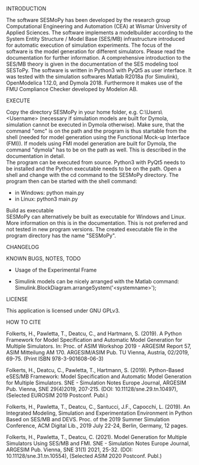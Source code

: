 INTRODUCTION

The software SESMoPy has been developed by the research group Computational
Engineering and Automation (CEA) at Wismar University of Applied Sciences.
The software implements a modelbuilder according to the System Entity
Structure / Model Base (SES/MB) infrastructure introduced for automatic
execution of simulation experiments. The focus of the software is the model
generation for different simulators.
Please read the documentation for further information. A comprehensive
introduction to the SES/MB theory is given in the documentation of the SES
modeling tool SESToPy.
The software is written in Python3 with PyQt5 as user interface.
It was tested with the simulation softwares Matlab R2018a (for Simulink),
OpenModelica 1.12.0, and Dymola 2018.
Furthermore it makes use of the FMU Compliance Checker developed by Modelon AB.

EXECUTE

Copy the directory SESMoPy in your home folder, e.g. C:\Users\\\<Username>
(necessary if simulation models are built for Dymola, simulation cannot be executed 
in Dymola otherwise).
Make sure, that the command "omc" is on the path and the program is thus startable
from the shell (needed for model generation using the Functional Mock-up Interface
(FMI)). If models using FMI model generation are built for Dymola, the command
"dymola" has to be on the path as well. This is described in the documentation in
detail.  
The program can be executed from source. Python3 with PyQt5 needs to be installed
and the Python executable needs to be on the path. Open a shell and change with the
cd command to the SESMoPy directory. The program then can be started with the shell
command:
- in Windows: python main.py
- in Linux: python3 main.py

Build as executable  
SESMoPy can alternatively be built as executable for Windows and Linux. More
information on this is in the documentation. This is not preferred and not
tested in new program versions. The created executable file in the program
directory has the name "SESMoPy".

CHANGELOG


KNOWN BUGS, NOTES, TODO

- Usage of the Experimental Frame

- Simulink models can be nicely arranged with the Matlab command:
Simulink.BlockDiagram.arrangeSystem('\<systemname\>');

LICENSE

This application is licensed under GNU GPLv3.

HOW TO CITE

Folkerts, H., Pawletta, T., Deatcu, C., and Hartmann, S. (2019). A Python Framework for
Model Specification and Automatic Model Generation for Multiple Simulators. In: Proc. of
ASIM Workshop 2019 - ARGESIM Report 57, ASIM Mitteilung AM 170. ARGESIM/ASIM Pub.
TU Vienna, Austria, 02/2019, 69-75. (Print ISBN 978-3-901608-06-3)

Folkerts, H., Deatcu, C., Pawletta, T., Hartmann, S. (2019). Python-Based eSES/MB
Framework: Model Specification and Automatic Model Generation for Multiple Simulators.
SNE - Simulation Notes Europe Journal, ARGESIM Pub. Vienna, SNE 29(4)2019, 207-215.
(DOI: 10.11128/sne.29.tn.10497),(Selected EUROSIM 2019 Postconf. Publ.)

Folkerts, H., Pawletta, T., Deatcu, C., Santucci, J.F., Capocchi, L. (2019). An Integrated
Modeling, Simulation and Experimentation Environment in Python Based on SES/MB and DEVS.
Proc. of the 2019 Summer Simulation Conference, ACM Digital Lib., 2019 July 22-24, Berlin,
Germany, 12 pages.

Folkerts, H., Pawletta, T., Deatcu, C. (2021). Model Generation for Multiple Simulators
Using SES/MB and FMI. SNE - Simulation Notes Europe Journal, ARGESIM Pub. Vienna,
SNE 31(1) 2021, 25-32. (DOI: 10.11128/sne.31.tn.10554), (Selected ASIM 2020 Postconf. Publ.)